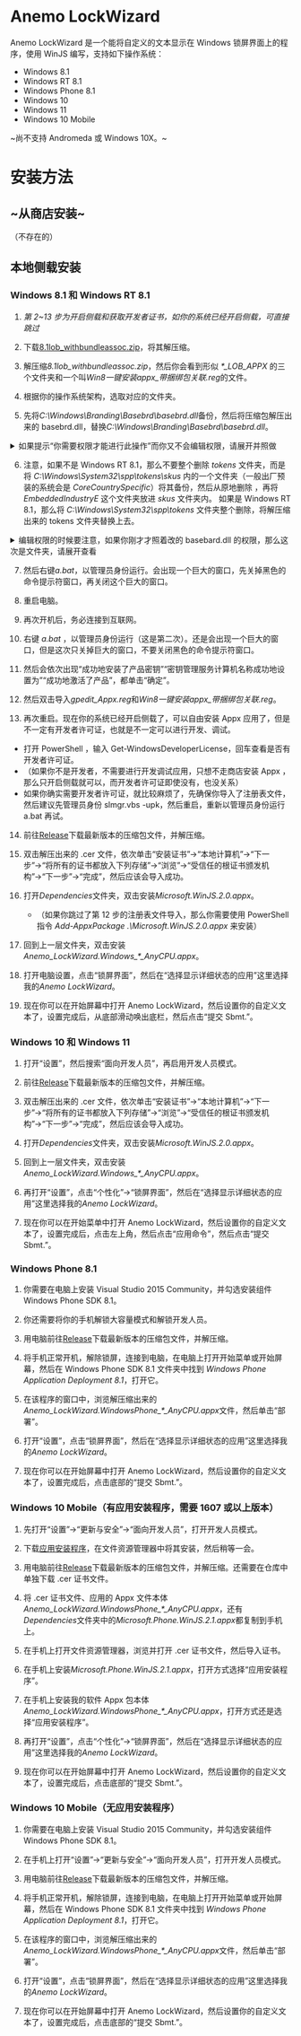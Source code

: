 # Anemo LockWizard

Anemo LockWizard 是一个能将自定义的文本显示在 Windows 锁屏界面上的程序，使用 WinJS 编写，支持如下操作系统：

- Windows 8.1
- Windows RT 8.1
- Windows Phone 8.1
- Windows 10
- Windows 11
- Windows 10 Mobile

~尚不支持 Andromeda 或 Windows 10X。~

# 安装方法

## ~从商店安装~

（不存在的）

## 本地侧载安装

### Windows 8.1 和 Windows RT 8.1

1. *第 2~13 步为开启侧载和获取开发者证书，如你的系统已经开启侧载，可直接跳过*

2. 下载[8.1lob_withbundleassoc.zip](https://www.bingtangxh.moe/woa32/8.1lob_withbundleassoc.zip)，将其解压缩。

3. 解压缩*8.1lob_withbundleassoc.zip*，然后你会看到形似 *\*_LOB_APPX* 的三个文件夹和一个叫*Win8一键安装appx_带捆绑包关联.reg*的文件。

4. 根据你的操作系统架构，选取对应的文件夹。

5. 先将*C:\Windows\Branding\Basebrd\basebrd.dll*备份，然后将压缩包解压出来的 basebrd.dll，替换*C:\Windows\Branding\Basebrd\basebrd.dll*。

<details>
  <summary>如果提示“你需要权限才能进行此操作”而你又不会编辑权限，请展开并照做</summary>

1. 将*C:\Windows\Branding\Basebrd\basebrd.dll*右键→属性，切换到“安全”选项卡，再单击下方的“高级(&V)”按钮。
![](getstarted/1.png)
2. 在弹出的“basebrd.dll的高级安全设置”窗口的顶部，你会看到“所有者： TrustedInstaller”，单击右边的“更改(&C)”。
![](getstarted/2.png)
3. 在弹出的“选择用户和组”对话框当中，单击底部的“高级(&A)...”按钮。
![](getstarted/3.png)
4. 单击“立即查找(&N)”，然后在底部的查找结果当中选择“Users”，然后单击“确定”。
![](getstarted/4.png)
5. 在回到“选择用户和组”对话框后，你会看到“输入要选择的对象名称(例如)(&E):”多出了一个带下划线的名称。继续单击“确定”。

6. 回到“basebrd.dll的高级安全设置”，再单击“确定”。（如果你的屏幕太小，点不到“确定”，就调出触摸键盘，按一下回车键）

7. 回到“basebrd.dll 属性”，单击“编辑(&E)”。

8. 在“basebrd.dll 权限”中，找到“组或用户名:”下的“Users”，然后勾选“完全控制”“允许”对应的复选框。
![](getstarted/6.png)
9. 单击“确定”，然后会出现“要继续吗？”对话框，单击“是(&Y)”。
![](getstarted/5.png)
10. 再单击“确定”，现在你会发现 basebrd.dll 已经可以替换覆盖了。

11. 如果你发现仍然有弹窗提示，那么请瞪大你的眼睛：刚才的弹窗是“你需要权限”，下方的按钮只有“重试”和“取消”，而此刻的弹窗应该是“你需要提供管理员权限”，下方你已经可以单击“继续”按钮了。
![](getstarted/10.png)
![](getstarted/9.png)

------------------------------------------------------------------------------------------------------------------------------------------------------------------------
</details>

6. 注意，如果不是 Windows RT 8.1，那么不要整个删除 *tokens* 文件夹，而是将 *C:\Windows\System32\spp\tokens\skus* 内的一个文件夹（一般出厂预装的系统会是 *CoreCountrySpecific*）将其备份，然后从原地删除 ，再将 *EmbeddedIndustryE* 这个文件夹放进 *skus* 文件夹内。
如果是 Windows RT 8.1，那么将 *C:\Windows\System32\spp\tokens* 文件夹整个删除，将解压缩出来的 tokens 文件夹替换上去。


<details>
  <summary>编辑权限的时候要注意，如果你刚才才照着改的 basebard.dll 的权限，那么这次是文件夹，请展开查看</summary>

1. 更改所有者的时候，你会发现，原先的所有者并不是 *TrustedInstaller* ，而是 *SYSTEM* 。

2. 更改完了之后，会有一个“替换子容器和对象的所有者”，务必勾上。
![](getstarted/7.png)
3. 然后单击确定，回到属性窗口，再单击“编辑(&E)”，然后给 Users 群组赋予允许完全控制的权限，再确定。
![](getstarted/6.png)
4. 最后改完了权限之后，还需要点开一下“高级(&V)”，打开高级安全设置，然后单击“更改权限”，再勾上底部的“使用可从此对象继承的权限项目替换所有子对象的权限项目(&P)”。
![](getstarted/7.png)
5. 最后单击“确定”→会出现弹窗，单击“是”→还是弹窗，再单击“是”→高级安全设置关掉了，在属性窗口里单击“确定”
![](getstarted/8.png)
![](getstarted/5.png)
------------------------------------------------------------------------------------------------------------------------------------------------------
</details>

7. 然后右键*a.bat*，以管理员身份运行。会出现一个巨大的窗口，先关掉黑色的命令提示符窗口，再关闭这个巨大的窗口。

8. 重启电脑。

9. 再次开机后，务必连接到互联网。

10. 右键 *a.bat* ，以管理员身份运行（这是第二次）。还是会出现一个巨大的窗口，但是这次只关掉巨大的窗口，不要关闭黑色的命令提示符窗口。

11. 然后会依次出现“成功地安装了产品密钥”“密钥管理服务计算机名称成功地设置为”“成功地激活了产品”，都单击“确定”。

12. 然后双击导入*gpedit_Appx.reg*和*Win8一键安装appx_带捆绑包关联.reg*。

13. 再次重启。现在你的系统已经开启侧载了，可以自由安装 Appx 应用了，但是不一定有开发者许可证，也就是不一定可以进行开发、调试。

-  打开 PowerShell ，输入 Get-WindowsDeveloperLicense，回车查看是否有开发者许可证。
-  （如果你不是开发者，不需要进行开发调试应用，只想不走商店安装 Appx ，那么只开启侧载就可以，而开发者许可证即使没有，也没关系）
-  如果你确实需要开发者许可证，就比较麻烦了，先确保你导入了注册表文件，然后建议先管理员身份 slmgr.vbs -upk，然后重启，重新以管理员身份运行 a.bat 再试。

14. 前往[Release](https://github.com/bingtangxh/Anemo_TileWizard/releases/)下载最新版本的压缩包文件，并解压缩。

15. 双击解压出来的 .cer 文件，依次单击“安装证书”→“本地计算机”→“下一步”→“将所有的证书都放入下列存储”→“浏览”→“受信任的根证书颁发机构”→“下一步”→“完成”，然后应该会导入成功。

16. 打开*Dependencies*文件夹，双击安装*Microsoft.WinJS.2.0.appx*。
   
    - （如果你跳过了第 12 步的注册表文件导入，那么你需要使用 PowerShell 指令 *Add-AppxPackage .\Microsoft.WinJS.2.0.appx* 来安装）

19. 回到上一层文件夹，双击安装*Anemo_LockWizard.Windows_\*_AnyCPU.appx*。

20. 打开电脑设置，点击“锁屏界面”，然后在“选择显示详细状态的应用”这里选择我的*Anemo LockWizard*。

21. 现在你可以在开始屏幕中打开 Anemo LockWizard，然后设置你的自定义文本了，设置完成后，从底部滑动唤出底栏，然后点击“提交 Sbmt.”。

### Windows 10 和 Windows 11

1. 打开“设置”，然后搜索“面向开发人员”，再启用开发人员模式。

2. 前往[Release](https://github.com/bingtangxh/Anemo_TileWizard/releases/)下载最新版本的压缩包文件，并解压缩。

3. 双击解压出来的 .cer 文件，依次单击“安装证书”→“本地计算机”→“下一步”→“将所有的证书都放入下列存储”→“浏览”→“受信任的根证书颁发机构”→“下一步”→“完成”，然后应该会导入成功。

4. 打开*Dependencies*文件夹，双击安装*Microsoft.WinJS.2.0.appx*。

5. 回到上一层文件夹，双击安装*Anemo_LockWizard.Windows_\*_AnyCPU.appx*。

6. 再打开“设置”，点击“个性化”→“锁屏界面”，然后在“选择显示详细状态的应用”这里选择我的*Anemo LockWizard*。

7. 现在你可以在开始菜单中打开 Anemo LockWizard，然后设置你的自定义文本了，设置完成后，点击左上角，然后点击“应用命令”，然后点击“提交 Sbmt.”。

### Windows Phone 8.1

1. 你需要在电脑上安装 Visual Studio 2015 Community，并勾选安装组件 Windows Phone SDK 8.1。

2. 你还需要将你的手机解锁大容量模式和解锁开发人员。

3. 用电脑前往[Release](https://github.com/bingtangxh/Anemo_TileWizard/releases/)下载最新版本的压缩包文件，并解压缩。

4. 将手机正常开机，解除锁屏，连接到电脑，在电脑上打开开始菜单或开始屏幕，然后在 Windows Phone SDK 8.1 文件夹中找到 *Windows Phone Application Deployment 8.1*，打开它。

5. 在该程序的窗口中，浏览解压缩出来的*Anemo_LockWizard.WindowsPhone_\*_AnyCPU.appx*文件，然后单击“部署”。

6. 打开“设置”，点击“锁屏界面”，然后在“选择显示详细状态的应用”这里选择我的*Anemo LockWizard*。

7. 现在你可以在开始屏幕中打开 Anemo LockWizard，然后设置你的自定义文本了，设置完成后，点击底部的“提交 Sbmt.”。

### Windows 10 Mobile（有应用安装程序，需要 1607 或以上版本）

1. 先打开“设置”→“更新与安全”→“面向开发人员”，打开开发人员模式。

2. 下载[应用安装程序](https://www.bingtangxh.moe/woa32/appinstaller.appxbundle)，在文件资源管理器中将其安装，然后稍等一会。

3. 用电脑前往[Release](https://github.com/bingtangxh/Anemo_TileWizard/releases/)下载最新版本的压缩包文件，并解压缩。还需要在仓库中单独下载 .cer 证书文件。

4. 将 .cer 证书文件、应用的 Appx 文件本体*Anemo_LockWizard.WindowsPhone_\*_AnyCPU.appx*，还有*Dependencies*文件夹中的*Microsoft.Phone.WinJS.2.1.appx*都复制到手机上。

5. 在手机上打开文件资源管理器，浏览并打开 .cer 证书文件，然后导入证书。

6. 在手机上安装*Microsoft.Phone.WinJS.2.1.appx*，打开方式选择“应用安装程序”。

7. 在手机上安装我的软件 Appx 包本体*Anemo_LockWizard.WindowsPhone_\*_AnyCPU.appx*，打开方式还是选择“应用安装程序”。

8. 再打开“设置”，点击“个性化”→“锁屏界面”，然后在“选择显示详细状态的应用”这里选择我的*Anemo LockWizard*。

9. 现在你可以在开始屏幕中打开 Anemo LockWizard，然后设置你的自定义文本了，设置完成后，点击底部的“提交 Sbmt.”。

### Windows 10 Mobile（无应用安装程序）

1. 你需要在电脑上安装 Visual Studio 2015 Community，并勾选安装组件 Windows Phone SDK 8.1。

2. 在手机上打开“设置”→“更新与安全”→“面向开发人员”，打开开发人员模式。
  
3. 用电脑前往[Release](https://github.com/bingtangxh/Anemo_TileWizard/releases/)下载最新版本的压缩包文件，并解压缩。

4. 将手机正常开机，解除锁屏，连接到电脑，在电脑上打开开始菜单或开始屏幕，然后在 Windows Phone SDK 8.1 文件夹中找到 *Windows Phone Application Deployment 8.1*，打开它。

5. 在该程序的窗口中，浏览解压缩出来的*Anemo_LockWizard.WindowsPhone_\*_AnyCPU.appx*文件，然后单击“部署”。

6. 打开“设置”，点击“锁屏界面”，然后在“选择显示详细状态的应用”这里选择我的*Anemo LockWizard*。

7. 现在你可以在开始屏幕中打开 Anemo LockWizard，然后设置你的自定义文本了，设置完成后，点击底部的“提交 Sbmt.”。
